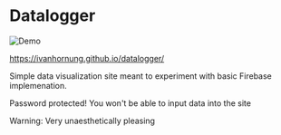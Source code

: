 # Datalogger
![Demo](https://i.imgur.com/hZpw5SC.png)

https://ivanhornung.github.io/datalogger/

Simple data visualization site meant to experiment with basic Firebase implemenation.

Password protected! You won't be able to input data into the site

Warning: Very unaesthetically pleasing  